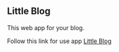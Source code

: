 ## Little Blog

This web app for your blog.

Follow this link for use app [Little Blog](https://happy-panini-59c88f.netlify.app/)